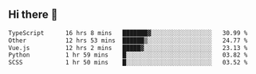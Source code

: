 ## Hi there 👋

<!--START_SECTION:waka-->

```txt
TypeScript      16 hrs 8 mins   ███████▓░░░░░░░░░░░░░░░░░   30.99 %
Other           12 hrs 53 mins  ██████▒░░░░░░░░░░░░░░░░░░   24.77 %
Vue.js          12 hrs 2 mins   █████▓░░░░░░░░░░░░░░░░░░░   23.13 %
Python          1 hr 59 mins    █░░░░░░░░░░░░░░░░░░░░░░░░   03.82 %
SCSS            1 hr 50 mins    █░░░░░░░░░░░░░░░░░░░░░░░░   03.52 %
```

<!--END_SECTION:waka-->
